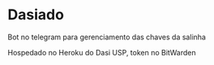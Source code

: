 # Dasiado
Bot no telegram para gerenciamento das chaves da salinha

Hospedado no Heroku do Dasi USP, token no BitWarden
